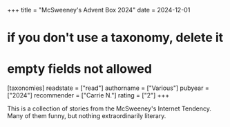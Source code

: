 +++
title = "McSweeney's Advent Box 2024"
date = 2024-12-01
# if you don't use a taxonomy, delete it
# empty fields not allowed
[taxonomies]
  readstate = ["read"]
  authorname = ["Various"]
  pubyear = ["2024"]
  recommender = ["Carrie N."]
  rating = ["2"]
+++

This is a collection of stories from the McSweeney's Internet Tendency. Many of them funny, but nothing extraordinarily literary.
